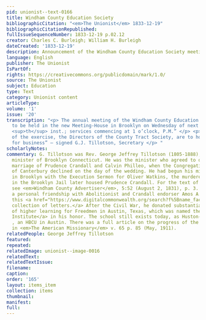 ```yaml
---
pid: unionist--text-0166
title: Windham County Education Society
bibliographicCitation: "<em>The Unionist</em> 1833-12-19"
bibliographicCitationRepublished: 
fullIssueSequenceNumber: 1833-12-19 p.02.12
creator: Charles C. Burleigh; William H. Burleigh
dateCreated: '1833-12-19'
description: Announcement of the Windham County Education Society meeting
language: English
publisher: The Unionist
IsPartOf: 
rights: https://creativecommons.org/publicdomain/mark/1.0/
source: The Unionist
subject: Education
type: Text
category: Unionist content
articleType: 
volume: '1'
issue: '20'
transcription: "<p> The annual meeting of the Windham County Education Society is
  to be held in the new Meeting-House in Brooklyn on Wednesday of next week, the 25
  <sup>th</sup> inst.; services commencing at 1 o’clock, P.M.” </p> <p> At the close
  of the exercise, the Directors of the County Tract Society, are to hold a meeting
  for business” – signed G.J. Tillotson, Secretary </p> "
scholarlyNotes: 
commentary: G. Tillotson was Rev. George Jeffrey Tillotson (1805-1888), Congregational
  minister of Brooklyn Connecticut. He was the minister who agreed to officiate the
  marriage of Prudence Crandall and Calvin Philleo, when the Congregational minister
  of Canterbury declined on the day of the wedding. He had begun his ministerial career
  in Brooklyn with the Execution Sermon for Oliver Watkins, the murderer whose cell
  in the Brooklyn Jail later housed Prudence Crandall. For the text of that sermon,
  see <em>Windham County Advertiser</em>, 5:52 (August 2, 1831), p. 3. Tillotson had
  a personal friendship with Abolitionist and Crandall endorser Amos A. Phelps; see
  this <a href="https://www.digitalcommonwealth.org/search?f%5Bname_facet_ssim%5D%5B%5D=Tillotson%2C+George+Jeffrey%2C+1805-1888">digitized
  collection of letters.</a> After the Civil War, he donated substantially to an institution
  of higher learning for Freedmen in Austin, Texas, which was named the <a href="https://www.pvamu.edu/tiphc/wp-content/uploads/sites/107/GeorgeTillotson.pdf">Tillotson
  Institute</a> in his honor. The school still exists today, as Huston-Tillotson University
  , an HBCU in Austin. There was a full article on the progress of the Tillotson Institute
  in <em>The American Missionary</em> v. 65 p. 85 (May, 1911).
relatedPeople: George Jeffrey Tillotson
featured: 
repeated: 
relatedImage: unionist--image-0016
relatedText: 
relatedTextIssue: 
filename: 
caption: 
order: '165'
layout: items_item
collection: items
thumbnail: 
manifest: 
full: 
---
```

